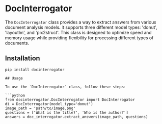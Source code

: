 # DocInterrogator

The `DocInterrogator` class provides a way to extract answers from various document analysis models. It supports three different model types: 'donut', 'layoutlm', and 'pix2struct'. This class is designed to optimize speed and memory usage while providing flexibility for processing different types of documents.

## Installation

```shell
pip install docinterrogator

## Usage

To use the `DocInterrogator` class, follow these steps:

```python
from docinterrogator.DocInterrogator import DocInterrogator
di = DocInterrogator(model_type='donut')
image_path = 'path/to/image.png'
questions = ['What is the title?', 'Who is the author?']
answers = doc_interrogator.extract_answers(image_path, questions)
